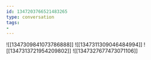 ```yaml
---
id: 1347203766521483265
type: conversation
tags:
- 
---
```

![[1347309841073786888]]
![[1347311309046484994]]
![[1347313721954209802]]
![[1347327677473071106]]

